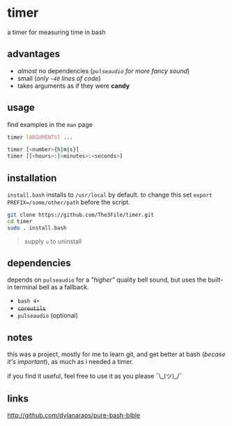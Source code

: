 # timer
a timer for measuring time in bash

## advantages
* *almost* no dependencies (*`pulseaudio` for more fancy sound*)
* small (*only `~40` lines of code*)
* takes arguments as if they were **candy**

## usage
find examples in the `man` page

``` bash
timer [ARGUMENTS] ...

timer [<number>{h|m|s}]
timer [[<hours>:]<minutes>:<seconds>]
```

## installation
`install.bash` installs to `/usr/local` by default.
to change this set `export PREFIX=/some/other/path`
before the script. 

``` bash
git clone https://github.com/The3File/timer.git
cd timer
sudo . install.bash
```
> supply `u` to uninstall

## dependencies
depends on `pulseaudio` for a *"higher"* quality bell sound, but uses the built-in terminal bell as a fallback.

* `bash 4+`
* ~~`coreutils`~~
* `pulseaudio` (optional)

## notes
this was a project, mostly for me to learn git, and get better at bash (*becase it's important*),
as much as i needed a timer.

if you find it useful, feel free to use it as you please ¯\\\_(ツ)\_/¯

## links
http://github.com/dylanaraps/pure-bash-bible

